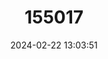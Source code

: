 ---
title: "155017"
category: "Labroides phthirophagus"
draft: false
date: 2024-02-22 13:03:51
languages:
  English: ["Cleaner Wrasse", "Louse-eating Wrasse", "Hawaiian Cleaner Wrasse"]
  Danish: ["Hawaii-pudsefisk"]
---